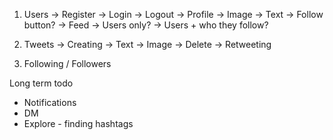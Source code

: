 1. Users
    -> Register
    -> Login
    -> Logout
    -> Profile
        -> Image
        -> Text
        -> Follow button?
    -> Feed
        -> Users only?
        -> Users + who they follow?

2. Tweets
    -> Creating
        -> Text
        -> Image
    -> Delete
    -> Retweeting

3. Following / Followers

Long term todo
- Notifications
- DM
- Explore - finding hashtags
